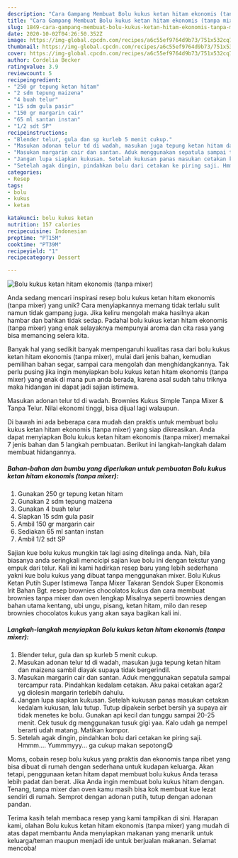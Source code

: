 ```yaml
---
description: "Cara Gampang Membuat Bolu kukus ketan hitam ekonomis (tanpa mixer) yang Sempurna"
title: "Cara Gampang Membuat Bolu kukus ketan hitam ekonomis (tanpa mixer) yang Sempurna"
slug: 1849-cara-gampang-membuat-bolu-kukus-ketan-hitam-ekonomis-tanpa-mixer-yang-sempurna
date: 2020-10-02T04:26:50.352Z
image: https://img-global.cpcdn.com/recipes/a6c55ef9764d9b73/751x532cq70/bolu-kukus-ketan-hitam-ekonomis-tanpa-mixer-foto-resep-utama.jpg
thumbnail: https://img-global.cpcdn.com/recipes/a6c55ef9764d9b73/751x532cq70/bolu-kukus-ketan-hitam-ekonomis-tanpa-mixer-foto-resep-utama.jpg
cover: https://img-global.cpcdn.com/recipes/a6c55ef9764d9b73/751x532cq70/bolu-kukus-ketan-hitam-ekonomis-tanpa-mixer-foto-resep-utama.jpg
author: Cordelia Becker
ratingvalue: 3.9
reviewcount: 5
recipeingredient:
- "250 gr tepung ketan hitam"
- "2 sdm tepung maizena"
- "4 buah telur"
- "15 sdm gula pasir"
- "150 gr margarin cair"
- "65 ml santan instan"
- "1/2 sdt SP"
recipeinstructions:
- "Blender telur, gula dan sp kurleb 5 menit cukup."
- "Masukan adonan telur td di wadah, masukan juga tepung ketan hitam dan maizena sambil diayak supaya tidak bergerindil."
- "Masukan margarin cair dan santan. Aduk menggunakan sepatula sampai tercampur rata. Pindahkan kedalam cetakan. Aku pakai cetakan agar2 yg diolesin margarin terlebih dahulu."
- "Jangan lupa siapkan kukusan. Setelah kukusan panas masukan cetakan kedalam kukusan, lalu tutup. Tutup dipakein serbet bersih ya supaya air tidak menetes ke bolu. Gunakan api kecil dan tunggu sampai 20-25 menit. Cek tusuk dg menggunakan tusuk gigi yaa. Kalo udah ga nempel berarti udah matang. Matikan kompor."
- "Setelah agak dingin, pindahkan bolu dari cetakan ke piring saji. Hmmm.... Yummmyyy... ga cukup makan sepotong😋"
categories:
- Resep
tags:
- bolu
- kukus
- ketan

katakunci: bolu kukus ketan 
nutrition: 157 calories
recipecuisine: Indonesian
preptime: "PT15M"
cooktime: "PT39M"
recipeyield: "1"
recipecategory: Dessert

---
```



![Bolu kukus ketan hitam ekonomis (tanpa mixer)](https://img-global.cpcdn.com/recipes/a6c55ef9764d9b73/751x532cq70/bolu-kukus-ketan-hitam-ekonomis-tanpa-mixer-foto-resep-utama.jpg)

Anda sedang mencari inspirasi resep bolu kukus ketan hitam ekonomis (tanpa mixer) yang unik? Cara menyiapkannya memang tidak terlalu sulit namun tidak gampang juga. Jika keliru mengolah maka hasilnya akan hambar dan bahkan tidak sedap. Padahal bolu kukus ketan hitam ekonomis (tanpa mixer) yang enak selayaknya mempunyai aroma dan cita rasa yang bisa memancing selera kita.

Banyak hal yang sedikit banyak mempengaruhi kualitas rasa dari bolu kukus ketan hitam ekonomis (tanpa mixer), mulai dari jenis bahan, kemudian pemilihan bahan segar, sampai cara mengolah dan menghidangkannya. Tak perlu pusing jika ingin menyiapkan bolu kukus ketan hitam ekonomis (tanpa mixer) yang enak di mana pun anda berada, karena asal sudah tahu triknya maka hidangan ini dapat jadi sajian istimewa.

Masukan adonan telur td di wadah. Brownies Kukus Simple Tanpa Mixer &amp; Tanpa Telur. Nilai ekonomi tinggi, bisa dijual lagi walaupun.


Di bawah ini ada beberapa cara mudah dan praktis untuk membuat bolu kukus ketan hitam ekonomis (tanpa mixer) yang siap dikreasikan. Anda dapat menyiapkan Bolu kukus ketan hitam ekonomis (tanpa mixer) memakai 7 jenis bahan dan 5 langkah pembuatan. Berikut ini langkah-langkah dalam membuat hidangannya.

<!--inarticleads1-->

##### Bahan-bahan dan bumbu yang diperlukan untuk pembuatan Bolu kukus ketan hitam ekonomis (tanpa mixer):

1. Gunakan 250 gr tepung ketan hitam
1. Gunakan 2 sdm tepung maizena
1. Gunakan 4 buah telur
1. Siapkan 15 sdm gula pasir
1. Ambil 150 gr margarin cair
1. Sediakan 65 ml santan instan
1. Ambil 1/2 sdt SP


Sajian kue bolu kukus mungkin tak lagi asing ditelinga anda. Nah, bila biasanya anda seringkali mencicipi sajian kue bolu ini dengan tekstur yang empuk dari telur. Kali ini kami hadirkan resep baru yang lebih sederhana yakni kue bolu kukus yang dibuat tanpa menggunakan mixer. Bolu Kukus Ketan Putih Super Istimewa Tanpa Mixer Takaran Sendok Super Ekonomis Irit Bahan Bgt. resep brownies chocolatos kukus dan cara membuat brownies tanpa mixer dan oven lengkap Misalnya seperti brownies dengan bahan utama kentang, ubi ungu, pisang, ketan hitam, milo dan resep brownies chocolatos kukus yang akan saya bagikan kali ini. 

<!--inarticleads2-->

##### Langkah-langkah menyiapkan Bolu kukus ketan hitam ekonomis (tanpa mixer):

1. Blender telur, gula dan sp kurleb 5 menit cukup.
1. Masukan adonan telur td di wadah, masukan juga tepung ketan hitam dan maizena sambil diayak supaya tidak bergerindil.
1. Masukan margarin cair dan santan. Aduk menggunakan sepatula sampai tercampur rata. Pindahkan kedalam cetakan. Aku pakai cetakan agar2 yg diolesin margarin terlebih dahulu.
1. Jangan lupa siapkan kukusan. Setelah kukusan panas masukan cetakan kedalam kukusan, lalu tutup. Tutup dipakein serbet bersih ya supaya air tidak menetes ke bolu. Gunakan api kecil dan tunggu sampai 20-25 menit. Cek tusuk dg menggunakan tusuk gigi yaa. Kalo udah ga nempel berarti udah matang. Matikan kompor.
1. Setelah agak dingin, pindahkan bolu dari cetakan ke piring saji. Hmmm.... Yummmyyy... ga cukup makan sepotong😋


Moms, cobain resep bolu kukus yang praktis dan ekonomis tanpa ribet yang bisa dibuat di rumah dengan sederhana untuk kudapan keluarga. Akan tetapi, penggunaan ketan hitam dapat membuat bolu kukus Anda terasa lebih padat dan berat. Jika Anda ingin membuat bolu kukus hitam dengan. Tenang, tanpa mixer dan oven kamu masih bisa kok membuat kue lezat sendiri di rumah. Semprot dengan adonan putih, tutup dengan adonan pandan. 

Terima kasih telah membaca resep yang kami tampilkan di sini. Harapan kami, olahan Bolu kukus ketan hitam ekonomis (tanpa mixer) yang mudah di atas dapat membantu Anda menyiapkan makanan yang menarik untuk keluarga/teman maupun menjadi ide untuk berjualan makanan. Selamat mencoba!
